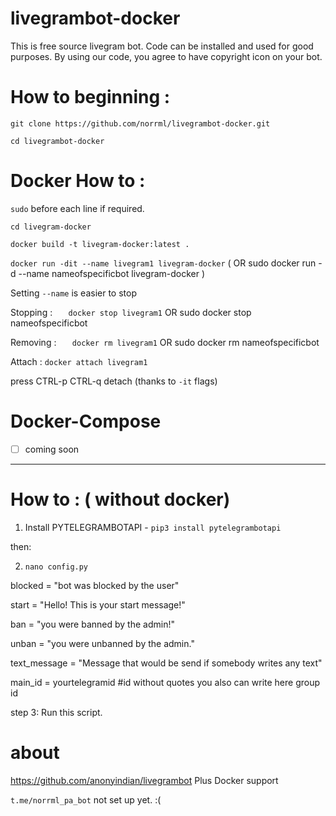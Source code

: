 # livegrambot-docker
This is free source livegram bot. Code can be installed and used for good purposes. By using our code, you agree to have copyright icon on your bot.

# How to beginning :

` git clone https://github.com/norrml/livegrambot-docker.git `

` cd livegrambot-docker `


# Docker How to :

` sudo ` before each line if required. 

` cd livegram-docker `

` docker build -t livegram-docker:latest . `

` docker run -dit --name livegram1 livegram-docker `  ( OR sudo docker run -d --name nameofspecificbot livegram-docker )

Setting `--name` is easier to stop

Stopping : `    docker stop livegram1 `  OR  sudo docker stop nameofspecificbot

Removing : `    docker rm livegram1 ` OR  sudo docker rm nameofspecificbot

Attach : ` docker attach livegram1 `

press CTRL-p CTRL-q  detach (thanks to `-it` flags)

# Docker-Compose

- [ ] coming soon


---

# How to : ( without docker)
1.  Install PYTELEGRAMBOTAPI - `pip3 install pytelegrambotapi`

then:

2. `nano config.py  `

blocked = "bot was blocked by the user"

start = "Hello! This is your start message!"

ban = "you were banned by the admin!"

unban = "you were unbanned by the admin."

text_message = "Message that would be send if somebody writes any text"

main_id = yourtelegramid #id without quotes you also can write here group id


step 3: Run this script.


# about
https://github.com/anonyindian/livegrambot Plus Docker support

` t.me/norrml_pa_bot ` not set up yet. :(
